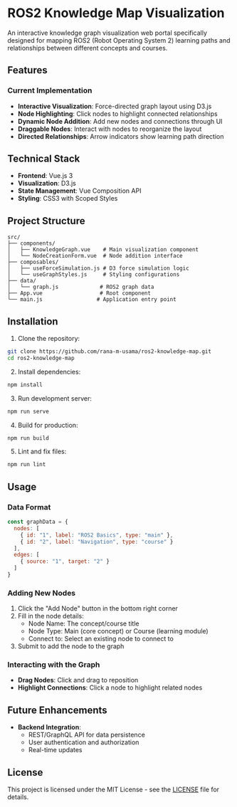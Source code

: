# ROS2 Knowledge Map Visualization

An interactive knowledge graph visualization web portal specifically designed for mapping ROS2 (Robot Operating System 2) learning paths and relationships between different concepts and courses.

## Features

### Current Implementation
- **Interactive Visualization**: Force-directed graph layout using D3.js
- **Node Highlighting**: Click nodes to highlight connected relationships
- **Dynamic Node Addition**: Add new nodes and connections through UI
- **Draggable Nodes**: Interact with nodes to reorganize the layout
- **Directed Relationships**: Arrow indicators show learning path direction


## Technical Stack

- **Frontend**: Vue.js 3
- **Visualization**: D3.js
- **State Management**: Vue Composition API
- **Styling**: CSS3 with Scoped Styles

## Project Structure

```
src/
├── components/
│   ├── KnowledgeGraph.vue    # Main visualization component
│   └── NodeCreationForm.vue  # Node addition interface
├── composables/
│   ├── useForceSimulation.js # D3 force simulation logic
│   └── useGraphStyles.js     # Styling configurations
├── data/
│   └── graph.js             # ROS2 graph data
├── App.vue                  # Root component
└── main.js                 # Application entry point
```

## Installation

1. Clone the repository:
```bash
git clone https://github.com/rana-m-usama/ros2-knowledge-map.git
cd ros2-knowledge-map
```

2. Install dependencies:
```bash
npm install
```

3. Run development server:
```bash
npm run serve
```

4. Build for production:
```bash
npm run build
```

5. Lint and fix files:
```bash
npm run lint
```

## Usage

### Data Format
```javascript
const graphData = {
  nodes: [
    { id: "1", label: "ROS2 Basics", type: "main" },
    { id: "2", label: "Navigation", type: "course" }
  ],
  edges: [
    { source: "1", target: "2" }
  ]
}
```

### Adding New Nodes
1. Click the "Add Node" button in the bottom right corner
2. Fill in the node details:
   - Node Name: The concept/course title
   - Node Type: Main (core concept) or Course (learning module)
   - Connect to: Select an existing node to connect to
3. Submit to add the node to the graph

### Interacting with the Graph
- **Drag Nodes**: Click and drag to reposition
- **Highlight Connections**: Click a node to highlight related nodes

## Future Enhancements

- **Backend Integration**: 
  - REST/GraphQL API for data persistence
  - User authentication and authorization
  - Real-time updates



## License

This project is licensed under the MIT License - see the [LICENSE](LICENSE) file for details.

